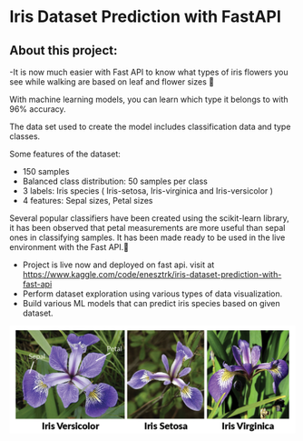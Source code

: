 # Iris Dataset Prediction with FastAPI
## About this project:
-It is now much easier with Fast API to know what types of iris flowers you see while walking are based on leaf and flower sizes 🌸

With machine learning models, you can learn which type it belongs to with 96% accuracy.

The data set used to create the model includes classification data and type classes.

Some features of the dataset:
- 150 samples
- Balanced class distribution: 50 samples per class
- 3 labels: Iris species ( Iris-setosa, Iris-virginica and Iris-versicolor )
- 4 features: Sepal sizes, Petal sizes

Several popular classifiers have been created using the scikit-learn library, it has been observed that petal measurements are more useful than sepal ones in classifying samples. It has been made ready to be used in the live environment with the Fast API.🥳

- Project is live now and deployed on fast api. visit at https://www.kaggle.com/code/enesztrk/iris-dataset-prediction-with-fast-api
- Perform dataset exploration using various types of data visualization.
- Build various ML models that can predict iris species based on given dataset.
​

![img](https://github.com/enessoztrk/Iris_Dataset_Prediction_with_FastAPI/blob/main/img/img.png?raw=true)
